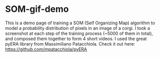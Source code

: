 # SOM-gif-demo

This is a demo page of training a SOM (Self Organizing Map) algorithm to model a probability distribution of pixels in an image of a corgi. I took a screenshot at each step of the training process (~5000 of them in total), and composed them together to form 4 short videos. I used the great pyERA library from Massimiliano Patacchiola. Check it out here: https://github.com/mpatacchiola/pyERA
